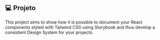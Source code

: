 ## 💻 Projeto

This project aims to show how it is possible to document your React components styled with Tailwind CSS using Storybook and thus develop a consistent Design System for your projects.

